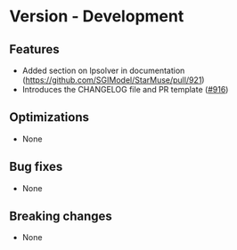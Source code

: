 # Version - Development

## Features
- Added section on lpsolver in documentation (https://github.com/SGIModel/StarMuse/pull/921)
- Introduces the CHANGELOG file and PR template
  ([#916](https://github.com/SGIModel/StarMuse/pull/916))

## Optimizations

- None

## Bug fixes

- None

## Breaking changes

- None